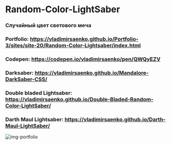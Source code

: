# Random-Color-LightSaber

### Случайный цвет светового меча 

### Portfolio: https://vladimirsaenko.github.io/Portfolio-3/sites/site-20/Random-Color-Lightsaber/index.html

### Codepen: https://codepen.io/vladimirsaenko/pen/QWQyEZV

### Darksaber: https://vladimirsaenko.github.io/Mandalore-DarkSaber-CSS/

### Double bladed Lightsaber: https://vladimirsaenko.github.io/Double-Bladed-Random-Color-LightSaber/

### Darth Maul Lightsaber: https://vladimirsaenko.github.io/Darth-Maul-LightSaber/

![img-portfolio](https://user-images.githubusercontent.com/56477695/138551565-0308fbe2-9603-411f-8d52-dedf2fff8d58.jpg)
